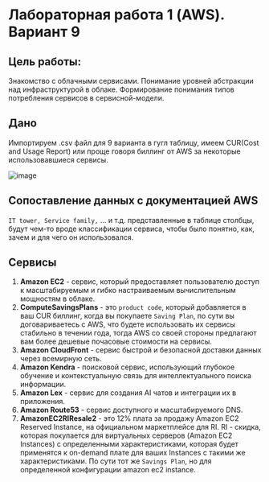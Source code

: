 # Лабораторная работа 1 (AWS). Вариант 9
## Цель работы: 
Знакомство с облачными сервисами. Понимание уровней абстракции над инфраструктурой в облаке. Формирование понимания типов потребления сервисов в сервисной-модели.

## Дано
Импортируем .csv файл для 9 варианта в гугл таблицу, имеем CUR(Cost and Usage Report) или проще говоря биллинг от AWS за некоторые использовавшиеся сервисы.

![image](https://github.com/user-attachments/assets/fe7a4746-89b3-4f87-aaa6-106e82aeb999)

## Сопоставление данных с документацией AWS

`IT tower, Service family,` ... и т.д. представленные в таблице столбцы, будут чем-то вроде классификации сервиса, чтобы было понятно, как, зачем и для чего он использовался.

## Сервисы

1. **Amazon EC2** - сервис, который предоставляет пользователю доступ к масштабируемым и гибко настраиваемым вычислительным мощностям в облаке.
2. **ComputeSavingsPlans** - это `product code`, который добавляется в ваш CUR биллинг, когда вы покупаете `Saving Plan`, по сути вы договариваетесь с AWS, что будете использовать их сервисы стабильно в течении года, тогда AWS со своей стороны предлагают вам более дешевые почасовые стоимости на сервисы.
3.  **Amazon CloudFront** - сервис быстрой и безопасной доставки данных через всемирную сеть.
4.  **Amazon Kendra** - поисковой сервис, использующий глубокое обучение и контекстуальную связь для интеллектуального поиска информации.
5.  **Amazon Lex** - сервис для создания AI чатов и интеграции их в приложения.
6.  **Amazon Route53** - сервис доступного и масштабируемого DNS.
7. **AmazonEC2RIResale2** - это 12% плата за продажу Amazon EC2 Reserved Instance, на официальном маркетплейсе для RI. RI - скидка, которая покупается для виртуальных серверов (Amazon EC2 Instances) с определенными характеристиками, которая будет применятся к on-demand плате для ваших Instances с такими же характеристиками. По сути тот же `Savings Plan`, но для определенной конфигурации amazon ec2 instance.
